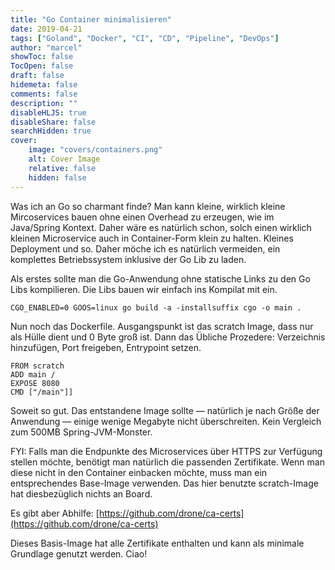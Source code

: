 ```yaml
---
title: "Go Container minimalisieren"
date: 2019-04-21
tags: ["Goland", "Docker", "CI", "CD", "Pipeline", "DevOps"]
author: "marcel"
showToc: false
TocOpen: false
draft: false
hidemeta: false
comments: false
description: ""
disableHLJS: true
disableShare: false
searchHidden: true
cover:
    image: "covers/containers.png"
    alt: Cover Image
    relative: false
    hidden: false
---
```


Was ich an Go so charmant finde? 
Man kann kleine, wirklich kleine Mircoservices bauen ohne einen Overhead zu erzeugen, wie im Java/Spring Kontext.
Daher wäre es natürlich schon, solch einen wirklich kleinen Microservice auch in Container-Form klein zu halten. 
Kleines Deployment und so.
Daher möche ich es natürlich vermeiden, ein komplettes Betriebssystem inklusive der Go Lib zu laden.

Als erstes sollte man die Go-Anwendung ohne statische Links zu den Go Libs kompilieren. 
Die Libs bauen wir einfach ins Kompilat mit ein.

```shell
CGO_ENABLED=0 GOOS=linux go build -a -installsuffix cgo -o main .
```

Nun noch das Dockerfile. 
Ausgangspunkt ist das scratch Image, dass nur als Hülle dient und 0 Byte groß ist. 
Dann das Übliche Prozedere: Verzeichnis hinzufügen, Port freigeben, Entrypoint setzen.

```shell
FROM scratch
ADD main /
EXPOSE 8080
CMD ["/main"]]
```

Soweit so gut. 
Das entstandene Image sollte — natürlich je nach Größe der Anwendung — einige wenige Megabyte nicht überschreiten. 
Kein Vergleich zum 500MB Spring-JVM-Monster.

FYI: Falls man die Endpunkte des Microservices über HTTPS zur Verfügung stellen möchte, 
benötigt man natürlich die passenden Zertifikate. 
Wenn man diese nicht in den Container einbacken möchte, muss man ein entsprechendes Base-Image verwenden. 
Das hier benutzte scratch-Image hat diesbezüglich nichts an Board.

Es gibt aber Abhilfe: [https://github.com/drone/ca-certs](https://github.com/drone/ca-certs)

Dieses Basis-Image hat alle Zertifikate enthalten und kann als minimale Grundlage genutzt werden. Ciao!